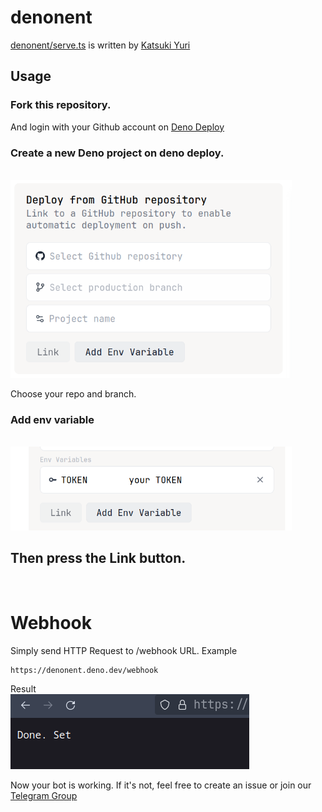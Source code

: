 # denonent

[denonent/serve.ts](./serve.ts) is written by [Katsuki Yuri](https://github.com/katsuki-yuri/)

## Usage
### Fork this repository.
And login with your Github account on [Deno Deploy](https://deno.com/deploy)

### Create a new Deno project on deno deploy.
<br>

<img width=450 src="./assets/new-project.png">

Choose your repo and branch.


### Add env variable
<br>

<img width=450 src="./assets/token.png">

## Then press the Link button.
<br>

# Webhook
Simply send HTTP Request to /webhook URL.
Example
```
https://denonent.deno.dev/webhook
```
Result <br>
![image](./assets/webhook.png)



Now your bot is working. If it's not, feel free to create an issue or join our [Telegram Group](https://t.me/denolanduz)